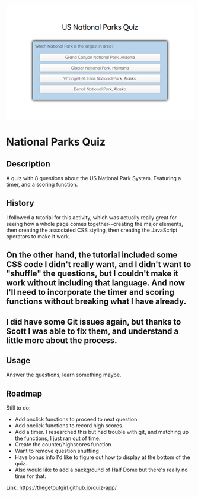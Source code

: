 ![Screenshot of quiz](/Picture3.png)

# National Parks Quiz

## Description
A quiz with 8 questions about the US National Park System. Featuring a timer, and a scoring function. 

## History
I followed a tutorial for this activity, which was actually really great for seeing how a whole page comes together--creating the major elements, then creating the associated CSS styling, then creating the JavaScript operators to make it work. 

## On the other hand, the tutorial included some CSS code I didn't really want, and I didn't want to "shuffle" the questions, but I couldn't make it work without including that language. And now I'll need to incorporate the timer and scoring functions without breaking what I have already.

## I did have some Git issues again, but thanks to Scott I was able to fix them, and understand a little more about the process. 

## Usage
Answer the questions, learn something maybe. 

## Roadmap
Still to do:
- Add onclick functions to proceed to next question. 
- Add onclick functions to record high scores.
- Add a timer. I researched this but had trouble with git, and matching up the functions, I just ran out of time.
- Create the counter/highscores function
- Want to remove question shuffling
- Have bonus info I'd like to figure out how to display at the bottom of the quiz.
- Also would like to add a background of Half Dome but there's really no time for that.


Link: https://thegetoutgirl.github.io/quiz-app/

